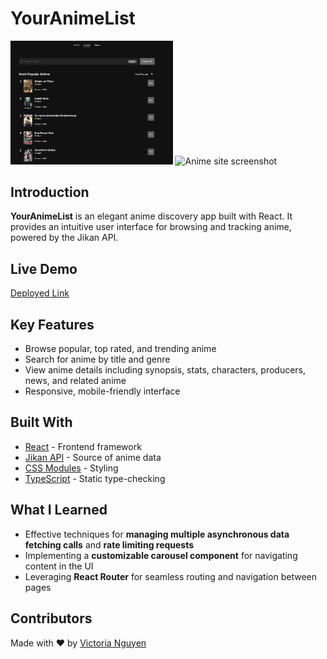 # YourAnimeList
<div float="left"}>
  <img width="51.5%" alt="Anime site screenshot" src="/public/search-screenshot.png">
  <img width="48%" alt="Anime site screenshot" src="/public/upcoming-anime.png">  
</div>


## Introduction
**YourAnimeList** is an elegant anime discovery app built with React. It provides an intuitive user interface for browsing and tracking anime, powered by the Jikan API.

## Live Demo
[Deployed Link](https://your-animelist.onrender.com/)

## Key Features
- Browse popular, top rated, and trending anime
- Search for anime by title and genre
- View anime details including synopsis, stats, characters, producers, news, and related anime
- Responsive, mobile-friendly interface

## Built With
- [React](https://react.dev/) - Frontend framework
- [Jikan API](https://docs.api.jikan.moe/) - Source of anime data
- [CSS Modules](https://github.com/css-modules/css-modules) - Styling
- [TypeScript](https://www.typescriptlang.org/) - Static type-checking

## What I Learned
- Effective techniques for **managing multiple asynchronous data fetching calls** and **rate limiting requests**
- Implementing a **customizable carousel component** for navigating content in the UI
- Leveraging **React Router** for seamless routing and navigation between pages

## Contributors
Made with ❤️ by [Victoria Nguyen](https://github.com/v-sudo29)
